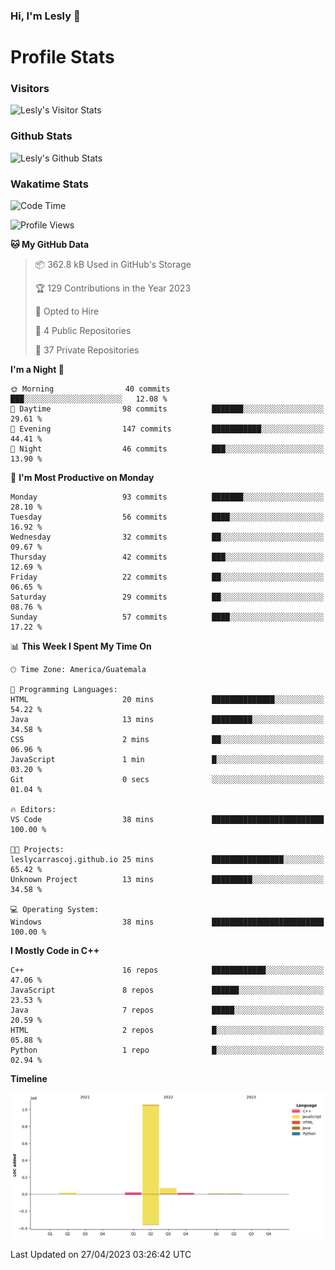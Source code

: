 ### Hi, I'm Lesly 👋


# Profile Stats

### Visitors
![Lesly's Visitor Stats](https://komarev.com/ghpvc/?username=leslycarrascoj&color=blue&style=for-the-badge&label=VIEWS)

### Github Stats
![Lesly's  Github Stats](https://github-readme-stats.vercel.app/api?username=leslycarrascoj&hide=contribs,issues,stars&count_private=true&include_all_commits=true&show_icons=true&theme=tokyonight)

### Wakatime Stats

<!--START_SECTION:waka-->
![Code Time](http://img.shields.io/badge/Code%20Time-267%20hrs%2044%20mins-blue)

![Profile Views](http://img.shields.io/badge/Profile%20Views-0-blue)

**🐱 My GitHub Data** 

> 📦 362.8 kB Used in GitHub's Storage 
 > 
> 🏆 129 Contributions in the Year 2023
 > 
> 💼 Opted to Hire
 > 
> 📜 4 Public Repositories 
 > 
> 🔑 37 Private Repositories 
 > 
**I'm a Night 🦉** 

```text
🌞 Morning                40 commits          ███░░░░░░░░░░░░░░░░░░░░░░   12.08 % 
🌆 Daytime                98 commits          ███████░░░░░░░░░░░░░░░░░░   29.61 % 
🌃 Evening                147 commits         ███████████░░░░░░░░░░░░░░   44.41 % 
🌙 Night                  46 commits          ███░░░░░░░░░░░░░░░░░░░░░░   13.90 % 
```
📅 **I'm Most Productive on Monday** 

```text
Monday                   93 commits          ███████░░░░░░░░░░░░░░░░░░   28.10 % 
Tuesday                  56 commits          ████░░░░░░░░░░░░░░░░░░░░░   16.92 % 
Wednesday                32 commits          ██░░░░░░░░░░░░░░░░░░░░░░░   09.67 % 
Thursday                 42 commits          ███░░░░░░░░░░░░░░░░░░░░░░   12.69 % 
Friday                   22 commits          ██░░░░░░░░░░░░░░░░░░░░░░░   06.65 % 
Saturday                 29 commits          ██░░░░░░░░░░░░░░░░░░░░░░░   08.76 % 
Sunday                   57 commits          ████░░░░░░░░░░░░░░░░░░░░░   17.22 % 
```


📊 **This Week I Spent My Time On** 

```text
🕑︎ Time Zone: America/Guatemala

💬 Programming Languages: 
HTML                     20 mins             ██████████████░░░░░░░░░░░   54.22 % 
Java                     13 mins             █████████░░░░░░░░░░░░░░░░   34.58 % 
CSS                      2 mins              ██░░░░░░░░░░░░░░░░░░░░░░░   06.96 % 
JavaScript               1 min               █░░░░░░░░░░░░░░░░░░░░░░░░   03.20 % 
Git                      0 secs              ░░░░░░░░░░░░░░░░░░░░░░░░░   01.04 % 

🔥 Editors: 
VS Code                  38 mins             █████████████████████████   100.00 % 

🐱‍💻 Projects: 
leslycarrascoj.github.io 25 mins             ████████████████░░░░░░░░░   65.42 % 
Unknown Project          13 mins             █████████░░░░░░░░░░░░░░░░   34.58 % 

💻 Operating System: 
Windows                  38 mins             █████████████████████████   100.00 % 
```

**I Mostly Code in C++** 

```text
C++                      16 repos            ████████████░░░░░░░░░░░░░   47.06 % 
JavaScript               8 repos             ██████░░░░░░░░░░░░░░░░░░░   23.53 % 
Java                     7 repos             █████░░░░░░░░░░░░░░░░░░░░   20.59 % 
HTML                     2 repos             █░░░░░░░░░░░░░░░░░░░░░░░░   05.88 % 
Python                   1 repo              █░░░░░░░░░░░░░░░░░░░░░░░░   02.94 % 
```



**Timeline**

![Lines of Code chart](https://raw.githubusercontent.com/leslycarrascoj/leslycarrascoj/main/assets/bar_graph.png)


 Last Updated on 27/04/2023 03:26:42 UTC
<!--END_SECTION:waka-->


